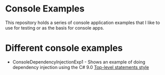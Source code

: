 # Console Examples
This repository holds a series of console application examples that I like to use for testing or as the basis for console apps.

# Different console examples
- ConsoleDependencyInjectionExp1 - Shows an example of doing dependency injection using the C# 9.0 [Top-level statements style](https://learn.microsoft.com/en-us/dotnet/csharp/fundamentals/program-structure/top-level-statements)
